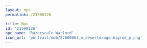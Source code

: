 ```yaml
---
layout: npc
permalink: /21500126

title: Npc
id: '21500126'
npc_name: 'Razorscale Warlord'
icon_url: 'portrait/mob/22000063_n_desertdragonbigred_p.png'
---
```

